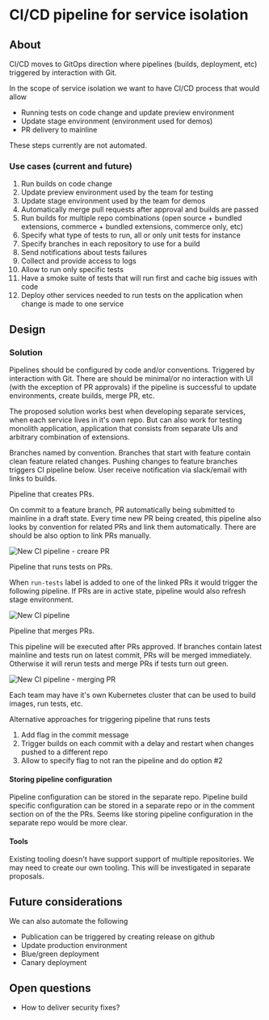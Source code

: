 # CI/CD pipeline for service isolation

## About

CI/CD moves to GitOps direction where pipelines (builds, deployment, etc) triggered by interaction with Git.

In the scope of service isolation we want to have CI/CD process that would allow
* Running tests on code change and update preview environment
* Update stage environment (environment used for demos)
* PR delivery to mainline

These steps currently are not automated.

### Use cases (current and future)
1. Run builds on code change
1. Update preview environment used by the team for testing
1. Update stage environment used by the team for demos
1. Automatically merge pull requests after approval and builds are passed
1. Run builds for multiple repo combinations (open source + bundled extensions, commerce + bundled extensions, commerce only, etc)
1. Specify what type of tests to run, all or only unit tests for instance
1. Specify branches in each repository to use for a build 
1. Send notifications about tests failures
1. Collect and provide access to logs
1. Allow to run only specific tests
1. Have a smoke suite of tests that will run first and cache big issues with code
1. Deploy other services needed to run tests on the application when change is made to one service

## Design

### Solution
Pipelines should be configured by code and/or conventions. Triggered by interaction with Git. There are should be minimal/or no interaction with UI (with the exception of PR approvals) if the pipeline is successful to update environments, create builds, merge PR, etc.

The proposed solution works best when developing separate services, when each service lives in it's own repo. But can also work for testing monolith application, application that consists from separate UIs and arbitrary combination of extensions.

Branches named by convention. Branches that start with feature contain clean feature related changes. Pushing changes to feature branches triggers CI pipeline below. User receive notification via slack/email with links to builds.

Pipeline that creates PRs.

On commit to a feature branch, PR automatically being submitted to mainline in a draft state. Every time new PR being created, this pipeline also looks by convention for related PRs and link them automatically. There are should be also option to link PRs manually.

![New CI pipeline - creare PR](img/new-ci-pipeline-create-pr.png)

Pipeline that runs tests on PRs.

When `run-tests` label is added to one of the linked PRs it would trigger the following pipeline. If PRs are in active state, pipeline would also refresh stage environment.

![New CI pipeline](img/new-ci-pipeline.png)

Pipeline that merges PRs.

This pipeline will be executed after PRs approved. If branches contain latest mainline and tests run on latest commit, PRs will be merged immediately. Otherwise it will rerun tests and merge PRs if tests turn out green.

![New CI pipeline - merging PR](img/new-ci-pipeline-merge-pr.png)

Each team may have it's own Kubernetes cluster that can be used to build images, run tests, etc.

Alternative approaches for triggering pipeline that runs tests
1. Add flag in the commit message
2. Trigger builds on each commit with a delay and restart when changes pushed to a different repo
3. Allow to specify flag to not ran the pipeline and do option #2

#### Storing pipeline configuration
Pipeline configuration can be stored in the separate repo. Pipeline build specific configuration can be stored in a separate repo or in the comment section on of the the PRs. Seems like storing pipeline configuration in the separate repo would be more clear.

#### Tools
Existing tooling doesn't have support support of multiple repositories. We may need to create our own tooling. This will be investigated in separate proposals.

## Future considerations
We can also automate the following
* Publication can be triggered by creating release on github
* Update production environment
* Blue/green deployment
* Canary deployment

## Open questions
* How to deliver security fixes?
